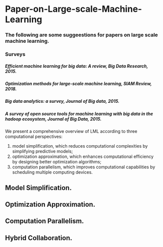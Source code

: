 # Paper-on-Large-scale-Machine-Learning
### The following are some suggeestions for papers on large scale machine learning.
### Surveys
##### Efficient machine learning for big data: A review, Big Data Research, 2015.
##### Optimization methods for large-scale machine learning, SIAM Review, 2018.
##### Big data analytics: a survey, Journal of Big data, 2015.
##### A survey of open source tools for machine learning with big data in the hadoop ecosystem, Journal of Big Data, 2015.
We present a comprehensive overview of LML according to three computational perspectives:
1) model simplification, which reduces computational complexities by simplifying predictive models; 
2) optimization approximation, which enhances computational efficiency by designing better optimization algorithms; 
3) computation parallelism, which improves computational capabilities by scheduling multiple computing devices.
## Model Simplification.
## Optimization Approximation.
## Computation Parallelism.
## Hybrid Collaboration.
